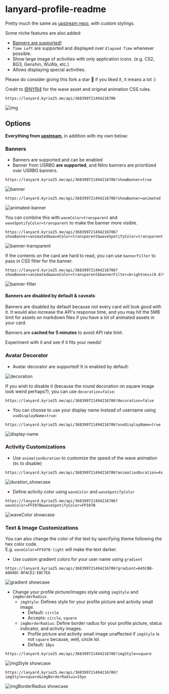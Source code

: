 # lanyard-profile-readme

Pretty much the same as [upstream repo](https://github.com/cnrad/lanyard-profile-readme), with custom stylings.

Some niche features are also added:

- [Banners are supported!](#banners)
- `Time Left` are supported and displayed over `Elapsed Time` whenever possible.
- Show large image of activities with only application icons. (e.g. CS2, BG3, Genshin, WuWa, etc.)
- Allows displaying special activities.

Please do consider giving this fork a star 🌟 if you liked it, it means a lot :)

Credit to [@NYRI4](https://github.com/NYRI4) for the wave asset and original animation CSS rules.

```url
https://lanyard.kyrie25.me/api/368399721494216706
```

![img](https://lanyard.kyrie25.me/api/368399721494216706)

## Options

**Everything from [upstream](https://github.com/cnrad/lanyard-profile-readme#options)**, in addition with my own below:

### Banners

- Banners are supported and can be enabled
- Banner from USRBG **are supported**, and Nitro banners are prioritized over USRBG banners.

```url
https://lanyard.kyrie25.me/api/368399721494216706?showBanner=true
```

![banner](https://github.com/user-attachments/assets/38f2f4e2-c80f-4ffd-9057-670536696776)

```url
https://lanyard.kyrie25.me/api/368399721494216706?showBanner=animated
```

![animated-banner](https://github.com/user-attachments/assets/bcdcb73a-bf6a-410f-8589-ec85f3e6b238)

You can combine this with `waveColor=transparent` and `waveSpotifyColor=transparent` to make the banner more visible.

```url
https://lanyard.kyrie25.me/api/368399721494216706?showBanner=animated&waveColor=transparent&waveSpotifyColor=transparent
```

![banner-transparent](https://github.com/user-attachments/assets/d2934faf-6c92-4dad-884f-43c57763a8ac)

If the contents on the card are hard to read, you can use `bannerFilter` to pass in CSS filter for the banner.

```url
https://lanyard.kyrie25.me/api/368399721494216706?showBanner=animated&waveColor=transparent&bannerFilter=brightness(0.8)%20blur(2px)
```

![banner-filter](https://github.com/user-attachments/assets/7b672045-8356-4691-af2d-fbd4e4945d3e)

#### Banners are disabled by default & caveats

Banners are disabled by default because not every card will look good with it. It would also increase the API's response time, and you may hit the 5MB limit for assets on markdown files if you have a lot of animated assets in your card.

Banners are **cached for 5 minutes** to avoid API rate limit.

Experiment with it and see if it fits your needs!

### Avatar Decorator

- Avatar decorator are supported! It is enabled by default:

![decoration](https://github.com/user-attachments/assets/a97b1304-1563-409b-a214-1a73a6f456ae)

If you wish to disable it (because the round decoration on square image look weird perhaps?), you can use `decoration=false`:

```url
https://lanyard.kyrie25.me/api/368399721494216706?decoration=false
```

- You can choose to use your display name instead of username using `useDisplayName=true`:

```url
https://lanyard.kyrie25.me/api/368399721494216706?useDisplayName=true
```
![display-name](https://github.com/user-attachments/assets/e2cb3d50-4885-46b0-9176-774dc43e2445)

### Activity Customizations

- Use `animationDuration` to customize the speed of the wave animation (`0s` to disable)

```url
https://lanyard.kyrie25.me/api/368399721494216706?animationDuration=4s
```

![duration_showcase](https://github.com/user-attachments/assets/d224e42d-ba04-490e-b3b0-656b4a27b4b0)


- Define activity color using `waveColor` and `waveSpotifyColor`

```url
https://lanyard.kyrie25.me/api/368399721494216706?waveColor=FF597B&waveSpotifyColor=FF597B
```

![waveColor showcase](https://user-images.githubusercontent.com/77577746/223082809-14b38bbc-c600-4b62-ba74-f242dada553b.svg)

### Text & Image Customizations

You can also change the color of the text by specifying theme following the hex color code. \
E.g. `waveColor=FF597B-light` will make the text darker.

- Use custom gradient colors for your user name using `gradient`

```url
https://lanyard.kyrie25.me/api/368399721494216706?gradient=645CBB-A084DC-BFACE2-EBC7E6
```

![gradient showcase](https://user-images.githubusercontent.com/77577746/223083367-828a7aba-dc1f-430d-89cf-a361c970e1cd.svg)

- Change your profile picture/images style using `imgStyle` and `imgBorderRadius`
  - `imgStyle`: Defines style for your profile picture and activity small image.
    - Default: `circle`
    - Accepts: `circle`, `square`
  - `imgBorderRadius`: Define border radius for your profile picture, status indicator, and activity images.
    - Profile picture and activity small image unaffected if `imgStyle` is not `square` because, well, circle lol.
    - Default: `10px`

```url
https://lanyard.kyrie25.me/api/368399721494216706?imgStyle=square
```

![imgStyle showcase](https://user-images.githubusercontent.com/77577746/227162049-8b99c39c-91f3-4e6a-bf37-f7dff5c64a6d.svg)

```url
https://lanyard.kyrie25.me/api/368399721494216706?imgStyle=square&imgBorderRadius=15px
```

![imgBorderRadius showcase](https://user-images.githubusercontent.com/77577746/227757276-84085324-249f-4eb8-93f2-c1149430543a.svg)
